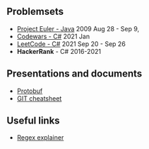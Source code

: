 ## Problemsets
- [Project Euler - Java](https://github.com/margusmartsepp/margusmartsepp.github.io/blob/master/ProjectEulerJava.md) 2009 Aug 28 - Sep 9,
- [Codewars - C#](https://github.com/margusmartsepp/margusmartsepp.github.io/blob/master/CodewarsC%23.md) 2021 Jan  
- [LeetCode - C#](https://github.com/margusmartsepp/margusmartsepp.github.io/blob/master/LeetCodeC%23.md) 2021 Sep 20 - Sep 26
- **HackerRank** - C# 2016-2021

## Presentations and documents
- [Protobuf](https://github.com/margusmartsepp/margusmartsepp.github.io/blob/master/Presentations/Protobuf.pptx) 
- [GIT cheatsheet](https://github.com/margusmartsepp/margusmartsepp.github.io/blob/master/GitCheatSheet.md) 

## Useful links
- [Regex explainer](https://regex101.com/)